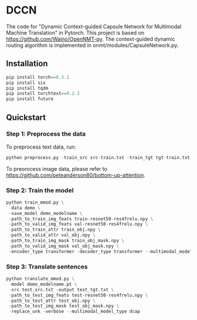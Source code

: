 # DCCN
The code for "Dynamic Context-guided Capsule Network for Multimodal Machine Translation" in Pytorch. 
This project is based on https://github.com/Waino/OpenNMT-py. 
The context-guided dynamic routing algorithm is implemented in onmt/modules/CapsuleNetwork.py. 

## Installation
```python
pip install torch==0.3.1
pip install six
pip install tqdm
pip install torchtext==0.2.3
pip install future
```

## Quickstart
### Step 1: Preprocess the data
To preprocess text data, run:
```python
python preprocess.py -train_src src-train.txt -train_tgt tgt-train.txt -valid_src src-val.txt -valid_tgt tgt-val.txt -save_data demo
```

To preorocess image data, please refer to https://github.com/peteanderson80/bottom-up-attention.

### Step 2: Train the model
```python
python train_mmod.py \
 -data demo \
 -save_model demo_modelname \
 -path_to_train_img_feats train-resnet50-res4frelu.npy \
 -path_to_valid_img_feats val-resnet50-res4frelu.npy \
 -path_to_train_attr train_obj.npy \
 -path_to_valid_attr val_obj.npy \
 -path_to_train_img_mask train_obj_mask.npy \
 -path_to_valid_img_mask val_obj_mask.npy \
 -encoder_type transformer -decoder_type transformer --multimodal_model_type dcap
```

### Step 3: Translate sentences
```python
python translate_mmod.py \
 -model demo_modelname.pt \
 -src test_src.txt -output text_tgt.txt \
 -path_to_test_img_feats test-resnet50-res4frelu.npy \
 -path_to_test_attr test_obj.npy \
 -path_to_test_img_mask test_obj_mask.npy \
 -replace_unk -verbose --multimodal_model_type dcap
```